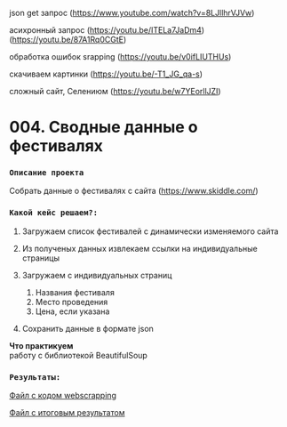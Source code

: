 
json get запрос
(https://www.youtube.com/watch?v=8LJllhrVJVw)

асихронный запрос
(https://youtu.be/ITELa7JaDm4)
(https://youtu.be/87A1Rq0CGtE)

обработка ошибок srapping
(https://youtu.be/v0ifLIUTHUs)

скачиваем картинки
(https://youtu.be/-T1_JG_qa-s)

сложный сайт, Селениюм
(https://youtu.be/w7YEorllJZI)

# 004. Сводные данные о фестивалях


### `Описание проекта`    
Собрать данные о фестивалях с сайта (https://www.skiddle.com/)


### `Какой кейс решаем?:`    
1. Загружаем список фестивалей с динамически изменяемого сайта
2. Из полученых данных извлекаем ссылки на индивидуальные страницы
3. Загружаем с индивидуальных страниц
   1. Названия фестиваля
   2. Место проведения
   3. Цена, если указана

4. Сохранить данные в формате json

**Что практикуем**     
работу с библиотекой BeautifulSoup 

### `Результаты:`  
[Файл с кодом webscrapping](https://github.com/f999145/cases/blob/main/004_wscrap_festivals/webscrapping.py)

[Файл с итоговым результатом](https://github.com/f999145/cases/blob/main/004_wscrap_festivals/data/festivals.zip)